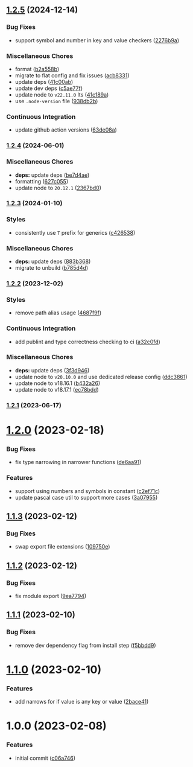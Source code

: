 ## [1.2.5](https://github.com/danielwaltz/ts-define-constant/compare/v1.2.4...v1.2.5) (2024-12-14)

### Bug Fixes

* support symbol and number in key and value checkers ([2276b9a](https://github.com/danielwaltz/ts-define-constant/commit/2276b9ab3e3a74875663d70febaca64e793dad3b))

### Miscellaneous Chores

* format ([b2a558b](https://github.com/danielwaltz/ts-define-constant/commit/b2a558ba6a7d74b34393de17fc191a71e3da21dd))
* migrate to flat config and fix issues ([acb8331](https://github.com/danielwaltz/ts-define-constant/commit/acb833173fe1a1bc81064685148ccf1dc9ffe0f6))
* update deps ([41c00ab](https://github.com/danielwaltz/ts-define-constant/commit/41c00ab420201379ef7deb1dff081e13d10efee5))
* update dev deps ([c5ae77f](https://github.com/danielwaltz/ts-define-constant/commit/c5ae77fdae582df2be293d4012dbce9fc3c106fd))
* update node to `v22.11.0` lts ([41c189a](https://github.com/danielwaltz/ts-define-constant/commit/41c189ae1cb1b9b13c3e68b45e83f3fa73730a1f))
* use `.node-version` file ([938db2b](https://github.com/danielwaltz/ts-define-constant/commit/938db2b2646a9e1b6f1bdebbeef69d3b914c2a4d))

### Continuous Integration

* update github action versions ([63de08a](https://github.com/danielwaltz/ts-define-constant/commit/63de08a9cea43de3a524f44261174bf7fc968dc0))

### [1.2.4](https://github.com/danielwaltz/ts-define-constant/compare/v1.2.3...v1.2.4) (2024-06-01)


### Miscellaneous Chores

* **deps:** update deps ([be7d4ae](https://github.com/danielwaltz/ts-define-constant/commit/be7d4ae58f2fd659a65a5c7f1000d0a1f34b95b6))
* formatting ([627c055](https://github.com/danielwaltz/ts-define-constant/commit/627c055a358b389c54f1a2c3be018812971d3386))
* update node to `20.12.1` ([2367bd0](https://github.com/danielwaltz/ts-define-constant/commit/2367bd0b901d408805d7e4987383b3e3ba42d743))

### [1.2.3](https://github.com/danielwaltz/ts-define-constant/compare/v1.2.2...v1.2.3) (2024-01-10)


### Styles

* consistently use `T` prefix for generics ([c426538](https://github.com/danielwaltz/ts-define-constant/commit/c42653885161f4244b822a39a4ab1dfac0790bf0))


### Miscellaneous Chores

* **deps:** update deps ([883b368](https://github.com/danielwaltz/ts-define-constant/commit/883b368bd195c4454a7ff58187e7ca1df83e7a16))
* migrate to unbuild ([b785d4d](https://github.com/danielwaltz/ts-define-constant/commit/b785d4df29f2de2231af03f6f321652e4fd4768a))

### [1.2.2](https://github.com/danielwaltz/ts-define-constant/compare/v1.2.1...v1.2.2) (2023-12-02)


### Styles

* remove path alias usage ([4687f9f](https://github.com/danielwaltz/ts-define-constant/commit/4687f9fdd92583e65b9930f9e9daaeeaa4494609))


### Continuous Integration

* add publint and type correctness checking to ci ([a32c0fd](https://github.com/danielwaltz/ts-define-constant/commit/a32c0fdb5c755096b2c4abde1514fae9323d1e44))


### Miscellaneous Chores

* **deps:** update deps ([3f3d946](https://github.com/danielwaltz/ts-define-constant/commit/3f3d946efd1f3580db9fea5330da0f7be841f316))
* update node to `v20.10.0` and use dedicated release config ([ddc3861](https://github.com/danielwaltz/ts-define-constant/commit/ddc38618b04552abfa0806fe665d070e3f716124))
* update node to v18.16.1 ([b432a26](https://github.com/danielwaltz/ts-define-constant/commit/b432a26ea372951c9674c0d6bba532f157087dbe))
* update node to v18.17.1 ([ec78bdd](https://github.com/danielwaltz/ts-define-constant/commit/ec78bdd6390ddde561046a123496d683f8127849))

### [1.2.1](https://github.com/danielwaltz/ts-define-constant/compare/v1.2.0...v1.2.1) (2023-06-17)

# [1.2.0](https://github.com/danielwaltz/ts-define-constant/compare/v1.1.3...v1.2.0) (2023-02-18)


### Bug Fixes

* fix type narrowing in narrower functions ([de6aa91](https://github.com/danielwaltz/ts-define-constant/commit/de6aa912dbb984164efef27e681a85c625e3dfd0))


### Features

* support using numbers and symbols in constant ([c2ef71c](https://github.com/danielwaltz/ts-define-constant/commit/c2ef71cdbdf3f221cb81cb3d0449ffd37b32d630))
* update pascal case util to support more cases ([3a07955](https://github.com/danielwaltz/ts-define-constant/commit/3a07955e3bd66f20cd5a9cb26ef25e699489769b))

## [1.1.3](https://github.com/danielwaltz/ts-define-constant/compare/v1.1.2...v1.1.3) (2023-02-12)


### Bug Fixes

* swap export file extensions ([109750e](https://github.com/danielwaltz/ts-define-constant/commit/109750eb41e799a5a205047c80b3aa4bcf66bd10))

## [1.1.2](https://github.com/danielwaltz/ts-define-constant/compare/v1.1.1...v1.1.2) (2023-02-12)


### Bug Fixes

* fix module export ([9ea7794](https://github.com/danielwaltz/ts-define-constant/commit/9ea7794d61c321bc6282b01d243e68b69506e43d))

## [1.1.1](https://github.com/danielwaltz/ts-define-constant/compare/v1.1.0...v1.1.1) (2023-02-10)


### Bug Fixes

* remove dev dependency flag from install step ([f5bbdd9](https://github.com/danielwaltz/ts-define-constant/commit/f5bbdd9db9792d03172e51bb455bf804045b2515))

# [1.1.0](https://github.com/danielwaltz/ts-define-constant/compare/v1.0.0...v1.1.0) (2023-02-10)


### Features

* add narrows for if value is any key or value ([2bace41](https://github.com/danielwaltz/ts-define-constant/commit/2bace41831e7ffed6052edc7fe884461ed9856b6))

# 1.0.0 (2023-02-08)


### Features

* initial commit ([c06a746](https://github.com/danielwaltz/ts-define-constant/commit/c06a7466e43717ab4b292ea9d1be6f3c97d6d89f))
